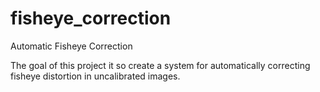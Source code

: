 # fisheye_correction
Automatic Fisheye Correction

The goal of this project it so create a system for automatically correcting fisheye distortion in uncalibrated images.

